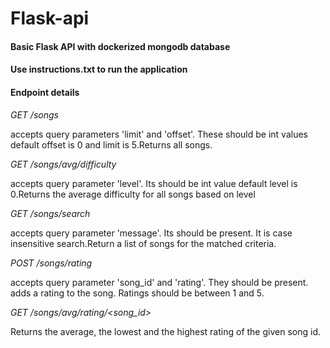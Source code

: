 # Flask-api

#### Basic Flask API with dockerized mongodb database
#### Use instructions.txt to run the application




#### Endpoint details
*GET /songs*

accepts query parameters 'limit' and 'offset'. These should be int values
default offset is 0 and limit is 5.Returns all songs.

*GET /songs/avg/difficulty*

accepts query parameter 'level'. Its should be int value
default level is 0.Returns the average difficulty for all songs based on level

*GET /songs/search*

accepts query parameter 'message'. Its should be present.
It is case insensitive search.Return a list of songs for the matched criteria.

*POST /songs/rating*

accepts query parameter 'song_id' and 'rating'. They should be present.
adds a rating to the song. Ratings should be between 1 and 5.

*GET /songs/avg/rating/<song_id>*
 
 Returns the average, the lowest and the highest rating of the given song id.
